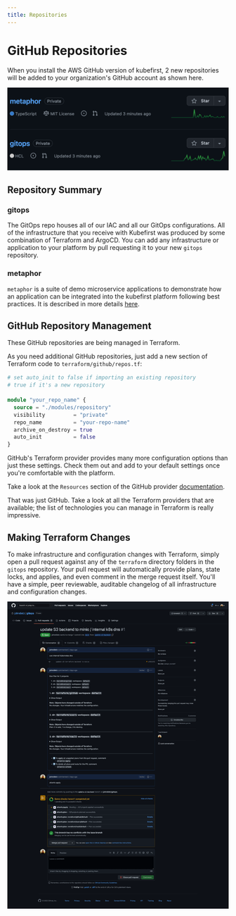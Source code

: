 ```yaml
---
title: Repositories
---
```


# GitHub Repositories

When you install the AWS GitHub version of kubefirst, 2 new repositories will be added to your organization's GitHub account as shown here.

![GitHub repositories](../../../img/common/github/repositories.png)

## Repository Summary

### gitops

The GitOps repo houses all of our IAC and all our GitOps configurations. All of the infrastructure that you receive with Kubefirst was produced by some combination of Terraform and ArgoCD. You can add any infrastructure or application to your platform by pull requesting it to your new `gitops` repository.

### metaphor

`metaphor` is a suite of demo microservice applications to demonstrate how an application can be integrated into the kubefirst platform following best practices. It is described in more details [here](../../../explore/metaphor.md).

## GitHub Repository Management

These GitHub repositories are being managed in Terraform.

As you need additional GitHub repositories, just add a new section of Terraform code to `terraform/github/repos.tf`:

```terraform
# set auto_init to false if importing an existing repository
# true if it's a new repository

module "your_repo_name" {
  source = "./modules/repository"
  visibility         = "private"
  repo_name          = "your-repo-name"
  archive_on_destroy = true
  auto_init          = false
}
```

GitHub's Terraform provider provides many more configuration options than just these settings. Check them out and add to your default settings once you're comfortable with the platform.

Take a look at the `Resources` section of the GitHub provider [documentation](https://registry.terraform.io/providers/integrations/github/latest/docs).

That was just GitHub. Take a look at all the Terraform providers that are available; the list of technologies you can manage in Terraform is really impressive. [](https://www.terraform.io/docs/providers/index.html)

## Making Terraform Changes

To make infrastructure and configuration changes with Terraform, simply open a pull request against any of the `terraform` directory folders in the `gitops` repository. Your pull request will automatically provide plans, state locks, and applies, and even comment in the merge request itself. You'll have a simple, peer reviewable, auditable changelog of all infrastructure and configuration changes.

![Atlantis GitHub](../../../img/common/github/atlantis.png)
